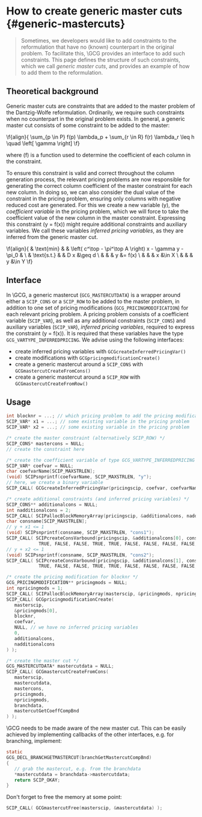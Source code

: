 # How to create generic master cuts {#generic-mastercuts}
> Sometimes, we developers would like to add constraints to the reformulation that have no
> (known) counterpart in the original problem. To facilitate this, \GCG provides an interface to add
> such constraints. This page defines the structure of such constraints, which we call _generic
> master cuts_, and provides an example of how to add them to the reformulation.

## Theoretical background
Generic master cuts are constraints that are added to the master problem of the Dantzig-Wolfe
reformulation. Ordinarily, we require such constraints when no counterpart in the original
problem exists. In general, a generic master cut consists of some constraint to be added to the
master:

\f{align}{
\sum_{p \in P} f(p) \lambda_p + \sum_{r \in R} f(r) \lambda_r \leq h \quad \left[ \gamma \right]
\f}

where \(f\) is a function used to determine the coefficient of each column in the constraint.

To ensure this constraint is valid and correct throughout the column generation process, the
relevant pricing problems are now responsible for generating the correct column coefficient of
the master constraint for each new column. In doing so, we can also consider the dual value of the
constraint in the pricing problem, ensuring only columns with negative reduced cost are generated.
For this we create a new variable \(y\), the _coefficient variable_ in the pricing problem, which
we will force to take the coefficient value of the new column in the master constraint. Expressing
this constraint \(y = f(x)\) might require additional constraints and auxiliary variables. We call
these variables _inferred pricing variables_, as they are inferred from the generic master cut.

\f{align}{
& \text{min}
& & \left( c^\top - \pi^\top A \right) x - \gamma y - \pi_0 & \\
& \text{s.t.} & & D x &\geq d \\
& & & y &= f(x) \\
& & & x &\in X \\
& & & y &\in Y
\f}

## Interface
In \GCG, a generic mastercut (`GCG_MASTERCUTDATA`) is a wrapper around either a `SCIP_CONS` or a
`SCIP_ROW` to be added to the master problem, in addition to one set of pricing modifications
(`GCG_PRICINGMODIFICATION`) for each relevant pricing problem. A pricing problem consists of a
coefficient variable (`SCIP_VAR`), as well as any additional constraints (`SCIP_CONS`) and auxiliary
variables (`SCIP_VAR`), _inferred pricing variables_, required to express the constraint \(y = f(x)\).
It is required that these variables have the type `GCG_VARTYPE_INFERREDPRICING`.
We advise using the following interfaces:
 - create inferred pricing variables with `GCGcreateInferredPricingVar()`
 - create modifications with `GCGpricingmodificationCreate()`
 - create a generic mastercut around a `SCIP_CONS` with `GCGmastercutCreateFromCons()`
 - create a generic mastercut around a `SCIP_ROW` with `GCGmastercutCreateFromRow()`


## Usage
```C
int blocknr = ...; // which pricing problem to add the pricing modifications to
SCIP_VAR* x1 = ...; // some existing variable in the pricing problem
SCIP_VAR* x2 = ...; // some existing variable in the pricing problem

/* create the master constraint (alternatively SCIP_ROW) */
SCIP_CONS* mastercons = NULL;
// create the constraint here

/* create the coefficient variable of type GCG_VARTYPE_INFERREDPRICING */
SCIP_VAR* coefvar = NULL;
char coefvarName[SCIP_MAXSTRLEN];
(void) SCIPsnprintf(coefvarName, SCIP_MAXSTRLEN, "y");
// here, we create a binary variable
SCIP_CALL( GCGcreateInferredPricingVar(pricingscip, coefvar, coefvarName, 0.0, 1.0, 0.0, SCIP_VARTYPE_BINARY, blocknr) );

/* create additional constraints (and inferred pricing variables) */
SCIP_CONS** additionalcons = NULL;
int nadditionalcons = 2;
SCIP_CALL( SCIPallocBlockMemoryArray(pricingscip, &additionalcons, nadditionalcons) );
char consname[SCIP_MAXSTRLEN];
// y + x1 <= 1
(void) SCIPsnprintf(consname, SCIP_MAXSTRLEN, "cons1");
SCIP_CALL( SCIPcreateConsVarbound(pricingscip, &additionalcons[0], consname, coefvar, x1, 1, -SCIPinfinity(pricingscip), 1,
            TRUE, FALSE, FALSE, TRUE, TRUE, FALSE, FALSE, FALSE, FALSE, FALSE) );
// y + x2 <= 1
(void) SCIPsnprintf(consname, SCIP_MAXSTRLEN, "cons2");
SCIP_CALL( SCIPcreateConsVarbound(pricingscip, &additionalcons[1], consname, coefvar, x2, 1, -SCIPinfinity(pricingscip), 1,
            TRUE, FALSE, FALSE, TRUE, TRUE, FALSE, FALSE, FALSE, FALSE, FALSE) );

/* create the pricing modification for blocknr */
GCG_PRICINGMODIFICATION** pricingmods = NULL;
int npricingmods = 1;
SCIP_CALL( SCIPallocBlockMemoryArray(masterscip, &pricingmods, npricingmods) );
SCIP_CALL( GCGpricingmodificationCreate(
   masterscip,
   &pricingmods[0],
   blocknr,
   coefvar,
   NULL, // we have no inferred pricing variables
   0,
   additionalcons,
   nadditionalcons
) );

/* create the master cut */
GCG_MASTERCUTDATA* mastercutdata = NULL;
SCIP_CALL( GCGmastercutCreateFromCons(
   masterscip,
   mastercutdata,
   mastercons,
   pricingmods,
   npricingmods,
   branchdata,
   mastercutGetCoeffCompBnd
) );
```

\GCG needs to be made aware of the new master cut. This can be easily achieved by implementing callbacks of the other interfaces, e.g. for branching, implement:
```C
static
GCG_DECL_BRANCHGETMASTERCUT(branchGetMastercutCompBnd)
{
   // grab the mastercut, e.g. from the branchdata
   *mastercutdata = branchdata->mastercutdata;
   return SCIP_OKAY;
}
```

Don't forget to free the memory at some point:
```C
SCIP_CALL( GCGmastercutFree(masterscip, &mastercutdata) );
```
